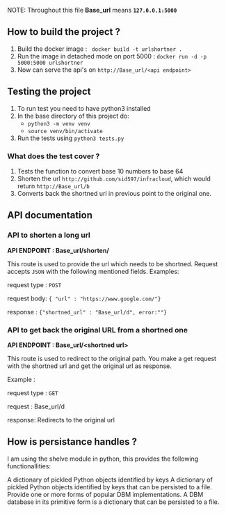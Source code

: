 
NOTE: Throughout this file <b>Base_url</b> means <b>`127.0.0.1:5000`</b>

## How to build the project ? 

1. Build the docker image : ` docker build -t urlshortner .`
2. Run the image in detached mode on port 5000 : `docker run -d -p 5000:5000 urlshortner` 
3. Now can serve the api's on `http://Base_url/<api endpoint>`


## Testing the project 

1. To run test you need to have python3 installed
2. In the base directory of this project do:
    - `python3 -m venv venv`
    - `source venv/bin/activate`
3. Run the tests using `python3 tests.py`


### What does the test cover ?

1. Tests the function to convert base 10 numbers to base 64
2. Shorten the url `http://github.com/sid597/infracloud`, which would return  `http://Base_url/b`
3. Converts back the shortned url in previous point to the original one.


## API documentation

### API to shorten a long url
 
 <b>API ENDPOINT : Base_url/shorten/ </b>


This route is used to provide the url which needs to be shortned. Request accepts `JSON` with the following mentioned fields. 
Examples:

request type : `POST`

request body: `{ "url" : "https://www.google.com/"}`

response : `{"shortned_url" : "Base_url/d", error:""}`

### API to get back the original URL from a shortned one

<b> API ENDPOINT : Base_url/\<shortned url\> </b>

This route is used to redirect to the original path. You make a get request with the shortned url and get the original url as response.

Example :

request type : `GET`

request : Base_url/d

response: Redirects to the original url

## How is persistance handles ? 

I am using the shelve module in python, this provides the following functionallities:

A dictionary of pickled Python objects identified by keys
A dictionary of pickled Python objects identified by keys that can be persisted to a file.
Provide one or more forms of popular DBM implementations. A DBM database in its primitive form is a dictionary that can be persisted to a file.

